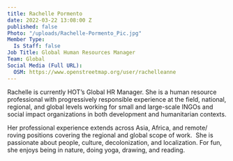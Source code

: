 ```yaml
---
title: Rachelle Pormento
date: 2022-03-22 13:08:00 Z
published: false
Photo: "/uploads/Rachelle-Pormento_Pic.jpg"
Member Type:
  Is Staff: false
Job Title: Global Human Resources Manager
Team: Global
Social Media (Full URL):
  OSM: https://www.openstreetmap.org/user/rachelleanne
---
```


Rachelle is currently HOT’s Global HR Manager. She is a human resource professional with progressively responsible experience at the field, national, regional, and global levels working for small and large-scale INGOs and social impact organizations in both development and humanitarian contexts. 

Her professional experience extends across Asia, Africa, and remote/ roving positions covering the regional and global scope of work.  She is passionate about people, culture, decolonization, and localization. For fun, she enjoys being in nature, doing yoga, drawing, and reading.
